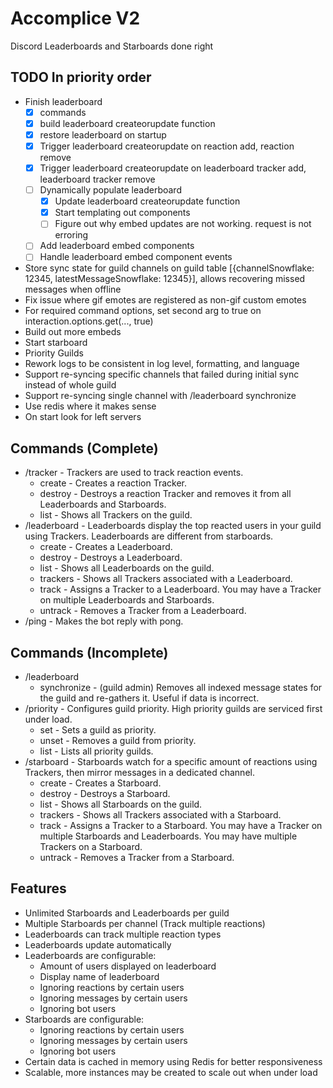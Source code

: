 # Accomplice V2
Discord Leaderboards and Starboards done right

## TODO In priority order
- Finish leaderboard
    - [x] commands
    - [x] build leaderboard createorupdate function
    - [x] restore leaderboard on startup
    - [x] Trigger leaderboard createorupdate on reaction add, reaction remove
    - [x] Trigger leaderboard createorupdate on leaderboard tracker add, leaderboard tracker remove
    - [ ] Dynamically populate leaderboard
        - [x] Update leaderboard createorupdate function
        - [x] Start templating out components
        - [ ] Figure out why embed updates are not working. request is not erroring
    - [ ] Add leaderboard embed components
    - [ ] Handle leaderboard embed component events
- Store sync state for guild channels on guild table [{channelSnowflake: 12345, latestMessageSnowflake: 12345}], allows recovering missed messages when offline
- Fix issue where gif emotes are registered as non-gif custom emotes
- For required command options, set second arg to true on interaction.options.get<whatever>(..., true)
- Build out more embeds
- Start starboard
- Priority Guilds
- Rework logs to be consistent in log level, formatting, and language
- Support re-syncing specific channels that failed during initial sync instead of whole guild
- Support re-syncing single channel with /leaderboard synchronize
- Use redis where it makes sense
- On start look for left servers

## Commands (Complete)
- /tracker - Trackers are used to track reaction events.
    - create - Creates a reaction Tracker.
    - destroy - Destroys a reaction Tracker and removes it from all Leaderboards and Starboards.
    - list - Shows all Trackers on the guild.
- /leaderboard - Leaderboards display the top reacted users in your guild using Trackers. Leaderboards are different from starboards.
    - create - Creates a Leaderboard.
    - destroy - Destroys a Leaderboard.
    - list - Shows all Leaderboards on the guild.
    - trackers - Shows all Trackers associated with a Leaderboard.
    - track - Assigns a Tracker to a Leaderboard. You may have a Tracker on multiple Leaderboards and Starboards.
    - untrack - Removes a Tracker from a Leaderboard.
- /ping - Makes the bot reply with pong.

## Commands (Incomplete)
- /leaderboard
    - synchronize - (guild admin) Removes all indexed message states for the guild and re-gathers it. Useful if data is incorrect.
- /priority - Configures guild priority. High priority guilds are serviced first under load.
    - set - Sets a guild as priority.
    - unset - Removes a guild from priority.
    - list - Lists all priority guilds.
- /starboard - Starboards watch for a specific amount of reactions using Trackers, then mirror messages in a dedicated channel.
    - create - Creates a Starboard.
    - destroy - Destroys a Starboard.
    - list - Shows all Starboards on the guild.
    - trackers - Shows all Trackers associated with a Starboard.
    - track - Assigns a Tracker to a Starboard. You may have a Tracker on multiple Starboards and Leaderboards. You may have multiple Trackers on a Starboard.
    - untrack - Removes a Tracker from a Starboard.

## Features
- Unlimited Starboards and Leaderboards per guild
- Multiple Starboards per channel (Track multiple reactions)
- Leaderboards can track multiple reaction types
- Leaderboards update automatically
- Leaderboards are configurable:
    - Amount of users displayed on leaderboard
    - Display name of leaderboard
    - Ignoring reactions by certain users
    - Ignoring messages by certain users
    - Ignoring bot users
- Starboards are configurable:
    - Ignoring reactions by certain users
    - Ignoring messages by certain users
    - Ignoring bot users
- Certain data is cached in memory using Redis for better responsiveness
- Scalable, more instances may be created to scale out when under load